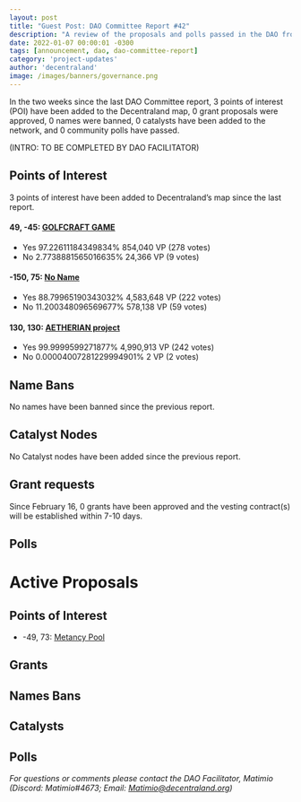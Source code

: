 ```yaml
---
layout: post
title: "Guest Post: DAO Committee Report #42"
description: "A review of the proposals and polls passed in the DAO from February 16 through February 28".
date: 2022-01-07 00:00:01 -0300
tags: [announcement, dao, dao-committee-report]
category: 'project-updates'
author: 'decentraland'
image: /images/banners/governance.png
---
```


In the two weeks since the last DAO Committee report, 3 points of interest (POI) have been added to the Decentraland map, 0 grant proposals were approved, 0 names were banned, 0 catalysts have been added to the network, and 0 community polls have passed.

(INTRO: TO BE COMPLETED BY DAO FACILITATOR)

## Points of Interest
3 points of interest have been added to Decentraland’s map since the last report.


#### 49, -45: [GOLFCRAFT GAME](https://governance.decentraland.org/proposal/?id=0a44cb10-aece-11ed-9b79-794d7657c819)

* Yes 97.22611184349834% 854,040 VP (278 votes)
* No 2.7738881565016635% 24,366 VP (9 votes)


#### -150, 75: [No Name](https://governance.decentraland.org/proposal/?id=3f8f3fc0-aa33-11ed-8dfe-4ff0ad4dfd32)

* Yes 88.79965190343032% 4,583,648 VP (222 votes)
* No 11.200348096569677% 578,138 VP (59 votes)


#### 130, 130: [AETHERIAN project](https://governance.decentraland.org/proposal/?id=3b528290-a895-11ed-8dfe-4ff0ad4dfd32)

* Yes 99.9999599271877% 4,990,913 VP (242 votes)
* No 0.00004007281229994901% 2 VP (2 votes)


## Name Bans

No names have been banned since the previous report.

## Catalyst Nodes
No Catalyst nodes have been added since the previous report.


## Grant requests
Since February 16, 0 grants have been approved and the vesting contract(s) will be established within 7-10 days.


## Polls


# Active Proposals

## Points of Interest

* -49, 73: [Metancy Pool](https://governance.decentraland.org/proposal/?id=39088e90-b4f6-11ed-99e0-b5bb1e9f1959)

## Grants


## Names Bans


## Catalysts


## Polls


*For questions or comments please contact the DAO Facilitator, Matimio (Discord: Matimio#4673; Email: [Matimio@decentraland.org](mailto:Matimio@decentraland.org))*